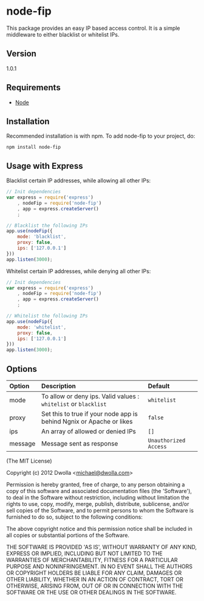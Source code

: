 # node-fip

This package provides an easy IP based access control. It is a simple middleware to either blacklist or whitelist IPs.

## Version
1.0.1

## Requirements
- [Node](http://github.com/ry/node)

## Installation

Recommended installation is with npm. To add node-fip to your project, do:

    npm install node-fip

## Usage with Express

Blacklist certain IP addresses, while allowing all other IPs:

```javascript
// Init dependencies
var express = require('express')
    , nodeFip = require('node-fip')
    , app = express.createServer()
    ;

// Blacklist the following IPs
app.use(nodeFip({
    mode: 'blacklist',
    proxy: false,
    ips: ['127.0.0.1']
}))
app.listen(3000);
```

Whitelist certain IP addresses, while denying all other IPs:

```javascript
// Init dependencies
var express = require('express')
    , nodeFip = require('node-fip')
    , app = express.createServer()
    ;

// Whitelist the following IPs
app.use(nodeFip({
    mode: 'whitelist',
    proxy: false,
    ips: ['127.0.0.1']
}))
app.listen(3000);
```

## Options

| Option | Description | Default |
| :--- | :--- | :--- |
| mode | To allow or deny ips. Valid values : `whitelist` or `blacklist` | `whitelist` |
| proxy | Set this to true if your node app is behind Ngnix or Apache or likes | `false` |
| ips | An array of allowed or denied IPs | `[]` |
| message | Message sent as response | `Unauthorized Access` |


(The MIT License)

Copyright (c) 2012 Dwolla &lt;michael@dwolla.com&gt;

Permission is hereby granted, free of charge, to any person obtaining
a copy of this software and associated documentation files (the
'Software'), to deal in the Software without restriction, including
without limitation the rights to use, copy, modify, merge, publish,
distribute, sublicense, and/or sell copies of the Software, and to
permit persons to whom the Software is furnished to do so, subject to
the following conditions:

The above copyright notice and this permission notice shall be
included in all copies or substantial portions of the Software.

THE SOFTWARE IS PROVIDED 'AS IS', WITHOUT WARRANTY OF ANY KIND,
EXPRESS OR IMPLIED, INCLUDING BUT NOT LIMITED TO THE WARRANTIES OF
MERCHANTABILITY, FITNESS FOR A PARTICULAR PURPOSE AND NONINFRINGEMENT.
IN NO EVENT SHALL THE AUTHORS OR COPYRIGHT HOLDERS BE LIABLE FOR ANY
CLAIM, DAMAGES OR OTHER LIABILITY, WHETHER IN AN ACTION OF CONTRACT,
TORT OR OTHERWISE, ARISING FROM, OUT OF OR IN CONNECTION WITH THE
SOFTWARE OR THE USE OR OTHER DEALINGS IN THE SOFTWARE.